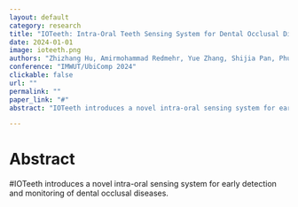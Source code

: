 ```yaml
---
layout: default
category: research
title: "IOTeeth: Intra-Oral Teeth Sensing System for Dental Occlusal Diseases Recognition"
date: 2024-01-01
image: ioteeth.png
authors: "Zhizhang Hu, Amirmohammad Redmehr, Yue Zhang, Shijia Pan, Phuc VP Nguyen"
conference: "IMWUT/UbiComp 2024"
clickable: false
url: ""
permalink: ""
paper_link: "#"
abstract: "IOTeeth introduces a novel intra-oral sensing system for early detection and monitoring of dental occlusal diseases."

---
```


# Abstract

#IOTeeth introduces a novel intra-oral sensing system for early detection and monitoring of dental occlusal diseases.
